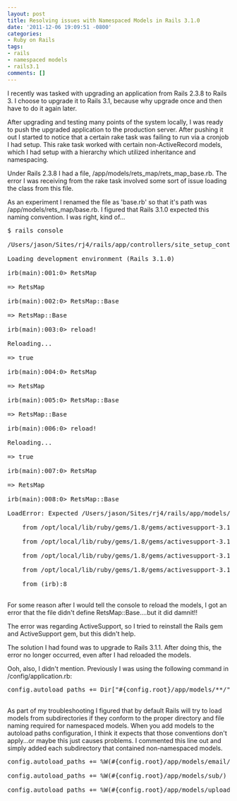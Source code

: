 ```yaml
---
layout: post
title: Resolving issues with Namespaced Models in Rails 3.1.0
date: '2011-12-06 19:09:51 -0800'
categories:
- Ruby on Rails
tags:
- rails
- namespaced models
- rails3.1
comments: []
---
```

<p>I recently was tasked with upgrading an application from Rails 2.3.8 to Rails 3. I choose to upgrade it to Rails 3.1, because why upgrade once and then have to do it again later.</p>
<p>After upgrading and testing many points of the system locally, I was ready to push the upgraded application to the production server. After pushing it out I started to notice that a certain rake task was failing to run via a cronjob I had setup. This rake task worked with certain non-ActiveRecord models, which I had setup with a hierarchy which utilized inheritance and namespacing.</p>
<p>Under Rails 2.3.8 I had a file, /app/models/rets_map/rets_map_base.rb. The error I was receiving from the rake task involved some sort of issue loading the class from this file.</p>
<p>As an experiment I renamed the file as 'base.rb' so that it's path was /app/models/rets_map/base.rb. I figured that Rails 3.1.0 expected this naming convention. I was right, kind of...</p>
<pre class="brush:shell">$ rails console<br />
/Users/jason/Sites/rj4/rails/app/controllers/site_setup_controller.rb:120: warning: string literal in condition<br />
Loading development environment (Rails 3.1.0)<br />
irb(main):001:0> RetsMap<br />
=> RetsMap<br />
irb(main):002:0> RetsMap::Base<br />
=> RetsMap::Base<br />
irb(main):003:0> reload!<br />
Reloading...<br />
=> true<br />
irb(main):004:0> RetsMap<br />
=> RetsMap<br />
irb(main):005:0> RetsMap::Base<br />
=> RetsMap::Base<br />
irb(main):006:0> reload!<br />
Reloading...<br />
=> true<br />
irb(main):007:0> RetsMap<br />
=> RetsMap<br />
irb(main):008:0> RetsMap::Base<br />
LoadError: Expected /Users/jason/Sites/rj4/rails/app/models/rets_map/base.rb to define RetsMap::Base<br />
    from /opt/local/lib/ruby/gems/1.8/gems/activesupport-3.1.0/lib/active_support/dependencies.rb:490:in `load_missing_constant'<br />
    from /opt/local/lib/ruby/gems/1.8/gems/activesupport-3.1.0/lib/active_support/dependencies.rb:181:in `const_missing'<br />
    from /opt/local/lib/ruby/gems/1.8/gems/activesupport-3.1.0/lib/active_support/dependencies.rb:179:in `each'<br />
    from /opt/local/lib/ruby/gems/1.8/gems/activesupport-3.1.0/lib/active_support/dependencies.rb:179:in `const_missing'<br />
    from (irb):8</pre><br />
For some reason after I would tell the console to reload the models, I got an error that the file didn't define RetsMap::Base....but it did damnit!!</p>
<p>The error was regarding ActiveSupport, so I tried to reinstall the Rails gem and ActiveSupport gem, but this didn't help.</p>
<p>The solution I had found was to upgrade to Rails 3.1.1. After doing this, the error no longer occurred, even after I had reloaded the models.</p>
<p>Ooh, also, I didn't mention. Previously I was using the following command in /config/application.rb:</p>
<pre class="brush:rails">config.autoload_paths += Dir["#{config.root}/app/models/**/"]</pre><br />
As part of my troubleshooting I figured that by default Rails will try to load models from subdirectories if they conform to the proper directory and file naming required for namespaced models. When you add models to the autoload paths configuration, I think it expects that those conventions don't apply...or maybe this just causes problems. I commented this line out and simply added each subdirectory that contained non-namespaced models.</p>
<pre class="brush:rails">config.autoload_paths += %W(#{config.root}/app/models/email/)<br />
config.autoload_paths += %W(#{config.root}/app/models/sub/)<br />
config.autoload_paths += %W(#{config.root}/app/models/upload/)</pre></p>
